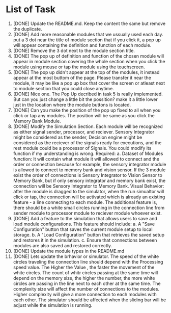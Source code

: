 # List of Task
1. [DONE] Update the README.md. Keep the content the same but remove the duplicate.
2. [DONE] Add more reasonable modules that we ussually used each day. put a 3 dot near the title of module section that if you click it, a pop up will appear containing the definition and function of each module.
3. [DONE] Remove the 3 dot next to the module section title.
4. [DONE] The pop up of definition and function of the chosen module will appear in module section covering the whole section when you click the module using mouse or tap the module using the touchscreen.
5. [DONE] The pop up didn't appear at the top of the modules, it instead appear at the most buttom of the page. Please transfer it near the module, it may be like a pop up box that cover the screen or atleast next to module section that you could close anytime.
6. [DONE] Nice one. The Pop Up decribed in task 5 is really implemented. But can you just change a little bit the possition? make it a little lower just in the location where the module buttons is located.
7. [DONE] Can you make the position of the pop up fixed to all when you click or tap any modules. The position will be same as you click the Memory Bank Module.
8. [DONE] Modify the Simulation Section. Each module will be recognized as either signal sender, processor, and reciever. Sensory Integrator might be considered as the sender, Decision engine might be considered as the reciever of the signals ready for executions, and the rest module could be a processor of Signals. You could modify its function if my understanding is wrong. Required: a. Dataset of Modules function: It will contain what module it will allowed to connect and the order or connection because for example, the sensory integrator module is allowed to connect to memory bank and vision sensor. If the 3 module exist the order of connections is Sensory Integrator to Vision Sensor to Memory Bank, but if only sensory integrator and memory bank exist, the connection will be Sensory Integrator to Memory Bank. Visual Behavior: after the module is dragged to the simulator, when the run simualtor will click or tap, the connection will be activated which is already an existing feature - a line connecting to each module. The additional feature is, there should be a white small circles running in the connection line from sender module to processor module to reciever module whoever exist.
9. [DONE] Add a feature to the simulation that allows users to save and load module configurations. This feature should include: a. A "Save Configuration" button that saves the current module setup to local storage. b. A "Load Configuration" button that retrieves the saved setup and restores it in the simulation. c. Ensure that connections between modules are also saved and restored correctly.
10. [DONE] Update the module types in the README.md
11. [DONE] Lets update the brhavior or simulator. The speed of the white circles traveling the connection line should depend with the Processing speed value. The Higher the Value , the faster the movement of the white circles. The count of whitr circles passing at the same time will depend on the memory size, the higher the number, the more white circles are passing in the line next to each other at the same time. The complexity size will affect the number of connections to the modules. Higher complexity will give a more connection to each modules with each other. The simulator should be affected when the sliding bar will be adjust while the simulation is running.